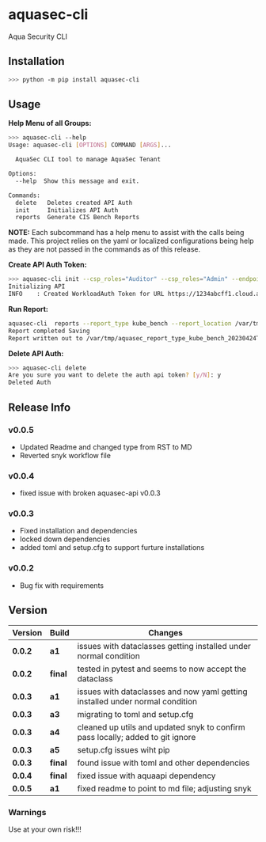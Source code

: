 # aquasec-cli

Aqua Security CLI

## Installation

```bash
>>> python -m pip install aquasec-cli
```

## Usage

__Help Menu of all Groups:__

```bash
>>> aquasec-cli --help
Usage: aquasec-cli [OPTIONS] COMMAND [ARGS]...

  AquaSec CLI tool to manage AquaSec Tenant

Options:
  --help  Show this message and exit.

Commands:
  delete   Deletes created API Auth
  init     Initializes API Auth
  reports  Generate CIS Bench Reports
```

__NOTE:__ Each subcommand has a help menu to assist with the calls being made. This project relies on the yaml or localized configurations being help as they are not passed in the commands as of this release.

__Create API Auth Token:__

```bash
>>> aquasec-cli init --csp_roles="Auditor" --csp_roles="Admin" --endpoints="Any"
Initializing API
INFO    : Created WorkloadAuth Token for URL https://1234abcff1.cloud.aquasec.com
```

__Run Report:__

```bash
aquasec-cli  reports --report_type kube_bench --report_location /var/tmp
Report completed Saving
Report written out to /var/tmp/aquasec_report_type_kube_bench_20230424T153825.json
```

__Delete API Auth:__

```bash
>>> aquasec-cli delete                                              
Are you sure you want to delete the auth api token? [y/N]: y
Deleted Auth
```

## Release Info

### v0.0.5

* Updated Readme and changed type from RST to MD
* Reverted snyk workflow file

### v0.0.4

* fixed issue with broken aquasec-api v0.0.3

### v0.0.3

* Fixed installation and dependencies
* locked down dependencies
* added toml and setup.cfg to support furture installations

### v0.0.2

* Bug fix with requirements

## Version

| Version | Build | Changes |
| ------- | ----- | ------- |
| __0.0.2__ | __a1__ | issues with dataclasses getting installed under normal condition |
| __0.0.2__ | __final__ | tested in pytest and seems to now accept the dataclass |
| __0.0.3__ | __a1__ | issues with dataclasses and now yaml getting installed under normal condition |
| __0.0.3__ | __a3__ | migrating to toml and setup.cfg |
| __0.0.3__ | __a4__ | cleaned up utils and updated snyk to confirm pass locally; added to git ignore |
| __0.0.3__ | __a5__ | setup.cfg issues wiht pip |
| __0.0.3__ | __final__ | found issue with toml and other dependencies |
| __0.0.4__ | __final__ | fixed issue with aquaapi dependency |
| __0.0.5__ | __a1__ | fixed readme to point to md file; adjusting snyk |

### Warnings

Use at your own risk!!!
